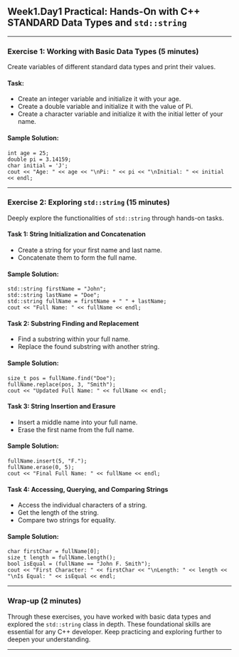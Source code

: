 <h2>Week1.Day1 Practical: Hands-On with C++ STANDARD Data Types and <code>std::string</code></h2>

<hr>

<h3>Exercise 1: Working with Basic Data Types (5 minutes)</h3>
<p>Create variables of different standard data types and print their values.</p>

<h4>Task:</h4>
<ul>
  <li>Create an integer variable and initialize it with your age.</li>
  <li>Create a double variable and initialize it with the value of Pi.</li>
  <li>Create a character variable and initialize it with the initial letter of your name.</li>
</ul>

<h4>Sample Solution:</h4>
<pre><code>int age = 25;
double pi = 3.14159;
char initial = 'J';
cout << "Age: " << age << "\nPi: " << pi << "\nInitial: " << initial << endl;
</code></pre>

<hr>

<h3>Exercise 2: Exploring <code>std::string</code> (15 minutes)</h3>
<p>Deeply explore the functionalities of <code>std::string</code> through hands-on tasks.</p>

<h4>Task 1: String Initialization and Concatenation</h4>
<ul>
  <li>Create a string for your first name and last name.</li>
  <li>Concatenate them to form the full name.</li>
</ul>
<h4>Sample Solution:</h4>
<pre><code>std::string firstName = "John";
std::string lastName = "Doe";
std::string fullName = firstName + " " + lastName;
cout << "Full Name: " << fullName << endl;
</code></pre>

<h4>Task 2: Substring Finding and Replacement</h4>
<ul>
  <li>Find a substring within your full name.</li>
  <li>Replace the found substring with another string.</li>
</ul>
<h4>Sample Solution:</h4>
<pre><code>size_t pos = fullName.find("Doe");
fullName.replace(pos, 3, "Smith");
cout << "Updated Full Name: " << fullName << endl;
</code></pre>

<h4>Task 3: String Insertion and Erasure</h4>
<ul>
  <li>Insert a middle name into your full name.</li>
  <li>Erase the first name from the full name.</li>
</ul>
<h4>Sample Solution:</h4>
<pre><code>fullName.insert(5, "F.");
fullName.erase(0, 5);
cout << "Final Full Name: " << fullName << endl;
</code></pre>

<h4>Task 4: Accessing, Querying, and Comparing Strings</h4>
<ul>
  <li>Access the individual characters of a string.</li>
  <li>Get the length of the string.</li>
  <li>Compare two strings for equality.</li>
</ul>
<h4>Sample Solution:</h4>
<pre><code>char firstChar = fullName[0];
size_t length = fullName.length();
bool isEqual = (fullName == "John F. Smith");
cout << "First Character: " << firstChar << "\nLength: " << length << "\nIs Equal: " << isEqual << endl;
</code></pre>

<hr>

<h3>Wrap-up (2 minutes)</h3>
<p>Through these exercises, you have worked with basic data types and explored the <code>std::string</code> class in depth. These foundational skills are essential for any C++ developer. Keep practicing and exploring further to deepen your understanding.</p>

<hr>
